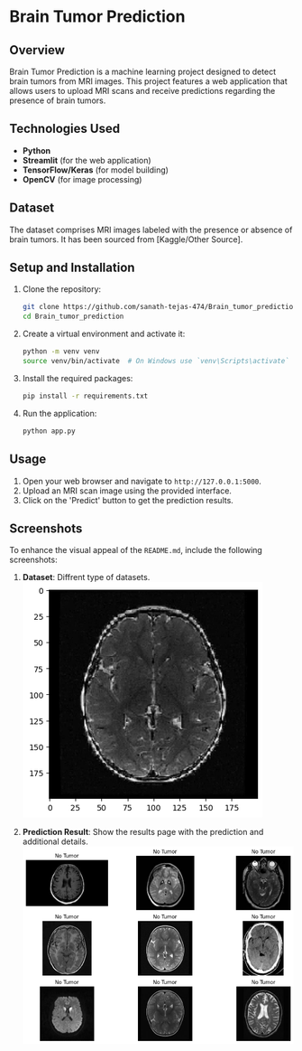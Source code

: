 # Brain Tumor Prediction

## Overview
Brain Tumor Prediction is a machine learning project designed to detect brain tumors from MRI images. This project features a web application that allows users to upload MRI scans and receive predictions regarding the presence of brain tumors.

## Technologies Used
- **Python**
- **Streamlit** (for the web application)
- **TensorFlow/Keras** (for model building)
- **OpenCV** (for image processing)


## Dataset
The dataset comprises MRI images labeled with the presence or absence of brain tumors. It has been sourced from [Kaggle/Other Source].

## Setup and Installation
1. Clone the repository:
    ```bash
    git clone https://github.com/sanath-tejas-474/Brain_tumor_prediction.git
    cd Brain_tumor_prediction
    ```

2. Create a virtual environment and activate it:
    ```bash
    python -m venv venv
    source venv/bin/activate  # On Windows use `venv\Scripts\activate`
    ```

3. Install the required packages:
    ```bash
    pip install -r requirements.txt
    ```

4. Run the application:
    ```bash
    python app.py
    ```

## Usage
1. Open your web browser and navigate to `http://127.0.0.1:5000`.
2. Upload an MRI scan image using the provided interface.
3. Click on the 'Predict' button to get the prediction results.

## Screenshots
To enhance the visual appeal of the `README.md`, include the following screenshots:

1. **Dataset**: Diffrent type of datasets.
    ![Home Page](images/1.png)

2. **Prediction Result**: Show the results page with the prediction and additional details.
    ![Prediction Result](images/2.png)



